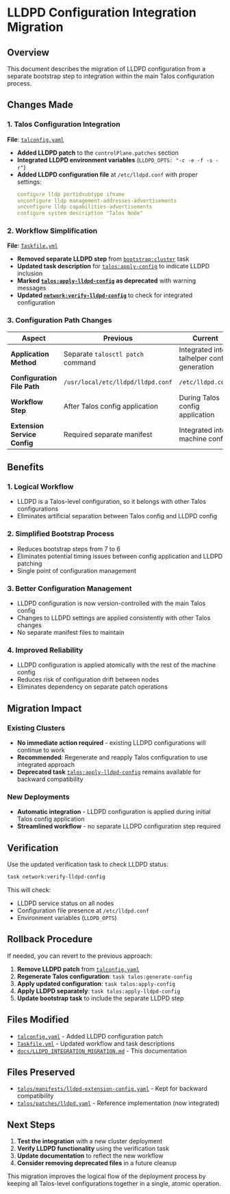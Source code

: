 # LLDPD Configuration Integration Migration

## Overview

This document describes the migration of LLDPD configuration from a separate bootstrap step to integration within the main Talos configuration process.

## Changes Made

### 1. Talos Configuration Integration

**File**: [`talconfig.yaml`](../talconfig.yaml)

- **Added LLDPD patch** to the `controlPlane.patches` section
- **Integrated LLDPD environment variables** (`LLDPD_OPTS: "-c -e -f -s -r"`)
- **Added LLDPD configuration file** at `/etc/lldpd.conf` with proper settings:
  ```yaml
  configure lldp portidsubtype ifname
  unconfigure lldp management-addresses-advertisements
  unconfigure lldp capabilities-advertisements
  configure system description "Talos Node"
  ```

### 2. Workflow Simplification

**File**: [`Taskfile.yml`](../Taskfile.yml)

- **Removed separate LLDPD step** from [`bootstrap:cluster`](../Taskfile.yml:51) task
- **Updated task description** for [`talos:apply-config`](../Taskfile.yml:175) to indicate LLDPD inclusion
- **Marked [`talos:apply-lldpd-config`](../Taskfile.yml:248) as deprecated** with warning messages
- **Updated [`network:verify-lldpd-config`](../Taskfile.yml:576)** to check for integrated configuration

### 3. Configuration Path Changes

| Aspect | Previous | Current |
|--------|----------|---------|
| **Application Method** | Separate `talosctl patch` command | Integrated into talhelper config generation |
| **Configuration File Path** | `/usr/local/etc/lldpd/lldpd.conf` | `/etc/lldpd.conf` |
| **Workflow Step** | After Talos config application | During Talos config application |
| **Extension Service Config** | Required separate manifest | Integrated into machine config |

## Benefits

### 1. **Logical Workflow**
- LLDPD is a Talos-level configuration, so it belongs with other Talos configurations
- Eliminates artificial separation between Talos config and LLDPD config

### 2. **Simplified Bootstrap Process**
- Reduces bootstrap steps from 7 to 6
- Eliminates potential timing issues between config application and LLDPD patching
- Single point of configuration management

### 3. **Better Configuration Management**
- LLDPD configuration is now version-controlled with the main Talos config
- Changes to LLDPD settings are applied consistently with other Talos changes
- No separate manifest files to maintain

### 4. **Improved Reliability**
- LLDPD configuration is applied atomically with the rest of the machine config
- Reduces risk of configuration drift between nodes
- Eliminates dependency on separate patch operations

## Migration Impact

### Existing Clusters
- **No immediate action required** - existing LLDPD configurations will continue to work
- **Recommended**: Regenerate and reapply Talos configuration to use integrated approach
- **Deprecated task** [`talos:apply-lldpd-config`](../Taskfile.yml:248) remains available for backward compatibility

### New Deployments
- **Automatic integration** - LLDPD configuration is applied during initial Talos config application
- **Streamlined workflow** - no separate LLDPD configuration step required

## Verification

Use the updated verification task to check LLDPD status:

```bash
task network:verify-lldpd-config
```

This will check:
- LLDPD service status on all nodes
- Configuration file presence at `/etc/lldpd.conf`
- Environment variables (`LLDPD_OPTS`)

## Rollback Procedure

If needed, you can revert to the previous approach:

1. **Remove LLDPD patch** from [`talconfig.yaml`](../talconfig.yaml)
2. **Regenerate Talos configuration**: `task talos:generate-config`
3. **Apply updated configuration**: `task talos:apply-config`
4. **Apply LLDPD separately**: `task talos:apply-lldpd-config`
5. **Update bootstrap task** to include the separate LLDPD step

## Files Modified

- [`talconfig.yaml`](../talconfig.yaml) - Added LLDPD configuration patch
- [`Taskfile.yml`](../Taskfile.yml) - Updated workflow and task descriptions
- [`docs/LLDPD_INTEGRATION_MIGRATION.md`](LLDPD_INTEGRATION_MIGRATION.md) - This documentation

## Files Preserved

- [`talos/manifests/lldpd-extension-config.yaml`](../talos/manifests/lldpd-extension-config.yaml) - Kept for backward compatibility
- [`talos/patches/lldpd.yaml`](../talos/patches/lldpd.yaml) - Reference implementation (now integrated)

## Next Steps

1. **Test the integration** with a new cluster deployment
2. **Verify LLDPD functionality** using the verification task
3. **Update documentation** to reflect the new workflow
4. **Consider removing deprecated files** in a future cleanup

This migration improves the logical flow of the deployment process by keeping all Talos-level configurations together in a single, atomic operation.